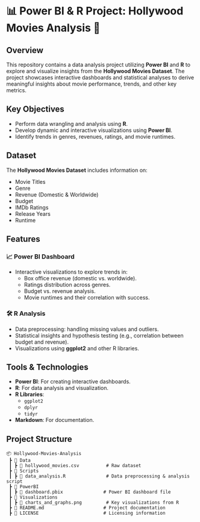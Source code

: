 # 📊 Power BI & R Project: Hollywood Movies Analysis 🎥  

## Overview  
This repository contains a data analysis project utilizing **Power BI** and **R** to explore and visualize insights from the **Hollywood Movies Dataset**. The project showcases interactive dashboards and statistical analyses to derive meaningful insights about movie performance, trends, and other key metrics.  

## Key Objectives  
- Perform data wrangling and analysis using **R**.  
- Develop dynamic and interactive visualizations using **Power BI**.  
- Identify trends in genres, revenues, ratings, and movie runtimes.  

## Dataset  
The **Hollywood Movies Dataset** includes information on:  
- Movie Titles  
- Genre  
- Revenue (Domestic & Worldwide)  
- Budget  
- IMDb Ratings  
- Release Years  
- Runtime  

## Features  
### 📈 Power BI Dashboard  
- Interactive visualizations to explore trends in:  
  - Box office revenue (domestic vs. worldwide).  
  - Ratings distribution across genres.  
  - Budget vs. revenue analysis.  
  - Movie runtimes and their correlation with success.  

### 🛠️ R Analysis  
- Data preprocessing: handling missing values and outliers.  
- Statistical insights and hypothesis testing (e.g., correlation between budget and revenue).  
- Visualizations using **ggplot2** and other R libraries.  

## Tools & Technologies  
- **Power BI**: For creating interactive dashboards.  
- **R**: For data analysis and visualization.  
- **R Libraries**:  
  - `ggplot2`  
  - `dplyr`  
  - `tidyr`  
- **Markdown**: For documentation.  

## Project Structure  
```plaintext  
📦 Hollywood-Movies-Analysis  
 ┣ 📂 Data  
 ┃ ┣ 📜 hollywood_movies.csv          # Raw dataset  
 ┣ 📂 Scripts  
 ┃ ┣ 📜 data_analysis.R               # Data preprocessing & analysis script  
 ┣ 📂 PowerBI  
 ┃ ┣ 📜 dashboard.pbix               # Power BI dashboard file  
 ┣ 📂 Visualizations  
 ┃ ┣ 📜 charts_and_graphs.png         # Key visualizations from R  
 ┣ 📜 README.md                      # Project documentation  
 ┣ 📜 LICENSE                        # Licensing information  
